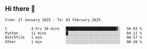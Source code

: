 ## Hi there 👋

<!--
**Bojupi/Bojupi** is a ✨ _special_ ✨ repository because its `README.md` (this file) appears on your GitHub profile.

Here are some ideas to get you started:

- 🔭 I’m currently working on ...
- 🌱 I’m currently learning ...
- 👯 I’m looking to collaborate on ...
- 🤔 I’m looking for help with ...
- 💬 Ask me about ...
- 📫 How to reach me: ...
- 😄 Pronouns: ...
- ⚡ Fun fact: ...
-->

<!--START_SECTION:waka-->

```txt
From: 27 January 2025 - To: 03 February 2025

C           4 hrs 36 mins   ███████████████████████▓░   94.83 %
Python      11 mins         █░░░░░░░░░░░░░░░░░░░░░░░░   04.11 %
Batchfile   1 min           ░░░░░░░░░░░░░░░░░░░░░░░░░   00.57 %
Other       1 min           ░░░░░░░░░░░░░░░░░░░░░░░░░   00.49 %
```

<!--END_SECTION:waka-->
